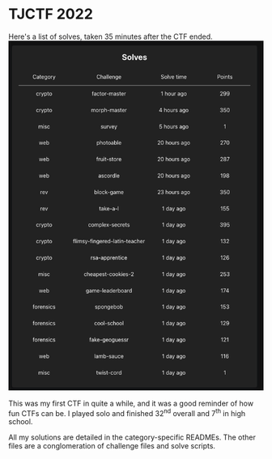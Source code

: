 # TJCTF 2022

Here's a list of solves, taken 35 minutes after the CTF ended.
![Solve list](/TJCTF/Screen%20Shot%202022-05-15%20at%204.35.01%20PM.png)

This was my first CTF in quite a while, and it was a good reminder of how fun CTFs can be.
I played solo and finished 32<sup>nd</sup> overall and 7<sup>th</sup> in high school.

All my solutions are detailed in the category-specific READMEs.
The other files are a conglomeration of challenge files and solve scripts.
